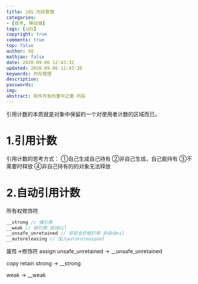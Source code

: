 ```yaml
---
title: iOS 内存管理
categories: 
- [技术, 移动端]
tags: [iOS]
copyright: true
comments: true
top: false
author: XQ
mathjax: false
date: 2020-09-06 12:43:32
updated: 2020-09-06 12:43:36
keywords: 内存管理
description: 
passwords:
img:
abstract: 软件开发的重中之重-内存
---
```


引用计数的本质就是对象中保留的一个对使用者计数的区域而已。

# 1.引用计数

引用计数的思考方式：
①自己生成自己持有
②非自己生成，自己能持有
③不需要时释放
④非自己持有的的对象无法释放

# 2.自动引用计数
所有权修饰符
``` objective-c
__strong // 强引用
__weak // 弱引用 自动nil
__unsafe_unretained // 非安全的弱引用 非自动nil
__autoreleasing // 加入autoreleaspool
```
属性->修饰符
assign unsafe_unretained -> __unsafe_unretained

copy retain strong -> __strong

weak -> __weak